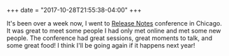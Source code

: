 +++
date = "2017-10-28T21:55:38-04:00"
+++

It's been over a week now, I went to [Release Notes](https://2017.releasenotes.tv) conference in Chicago. It was great to meet some people I had only met online and met some new people. The conference had great sessions, great moments to talk, and some great food! I think I'll be going again if it happens next year!
